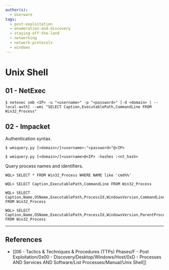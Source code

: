 ```yaml
---
author(s):
  - Userware
tags:
  - post-exploitation
  - enumeration-and-discovery
  - staying-off-the-land
  - networking
  - network-protocols
  - windows
---
```

# Unix Shell

## 01 - NetExec

```
$ netexec smb <IP> -u "<username>" -p "<password>" [-d <domain> | --local-auth] --wmi "SELECT Caption,ExecutablePath,CommandLine FROM Win32_Process"
```

## 02 - Impacket

Authentication syntax.

```
$ wmiquery.py [<domain>/]<username>:"<password>"@<IP>

$ wmiquery.py [<domain>/]<username>@<IP> -hashes :<nt_hash>
```

Query process names and identifiers.

```
WQL> SELECT * FROM Win32_Process WHERE NAME like 'cmd%%'

WQL> SELECT Caption,ExecutablePath,CommandLine FROM Win32_Process

WQL> SELECT Caption,Name,OSName,ExecutablePath,ProcessId,WindowsVersion,CommandLine FROM Win32_Process

WQL> SELECT Caption,Name,OSName,ExecutablePath,ProcessId,WindowsVersion,ParentProcessId,SessionId,CommandLine FROM Win32_Process
```

---
## References

- [[06 - Tactics & Techniques & Procedures (TTPs) Phases/F - Post Exploitation/0x00 - Discovery/Desktop/Windows/Host/0xD - Processes AND Services AND Software/List Processes/Manual/Unix Shell]]